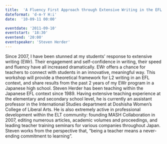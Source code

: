```yaml
---
title:  'A Fluency First Approach through Extensive Writing in the EFL Context'
dateformat: 'd-m-Y H:i'
date:  '10-09-11 00:00'

eventdate: '2011-09-10'
eventstart: '18:30'
eventend: '20:00'
eventspeaker: 'Steven Herder'
---
```


Since 2007, I have been stunned at my students' response to extensive writing (EWr). Their engagement and self-confidence in writing, their speed and fluency have all increased dramatically. EWr offers a chance for teachers to connect with students in an innovative, meaningful way. This workshop will provide a theoretical framework for L2 writing in an EFL context, and share results from the past 2 years of my EWr program in a Japanese high school.
Steven Herder has been teaching within the Japanese EFL context since 1989. Having extensive teaching experience at the elementary and secondary school level, he is currently an assistant professor in the International Studies department at Doshisha Women’s College of Liberal Arts. He is also extremely active in professional development within the ELT community: founding MASH Collaboration in 2007, editing numerous articles, academic volumes and proceedings, and leading teacher training seminars for various companies throughout Japan. Steven works from the perspective that, “being a teacher means a never-ending commitment to learning”.

